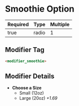 # Smoothie Option

| Required | Type | Multiple |
|--|--|--|
| true | radio | 1 |

## Modifier Tag

```html
<modifier_smoothie>
```

## Modifier Details

- **Choose a Size**
  - Small (12oz)
  - Large (20oz) *+1.69*